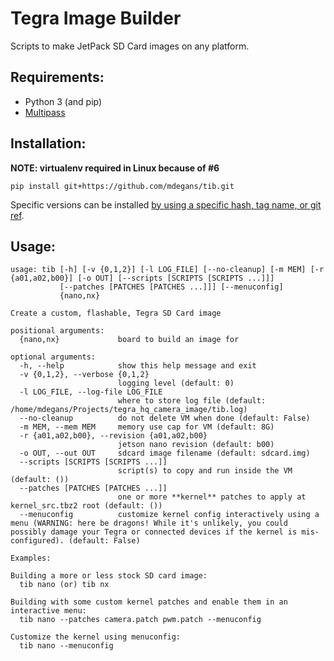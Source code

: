 # Tegra Image Builder

Scripts to make JetPack SD Card images on any platform.

## Requirements:

* Python 3 (and pip)
* [Multipass](https://multipass.run/)

## Installation:

**NOTE: virtualenv required in Linux because of #6**

```
pip install git+https://github.com/mdegans/tib.git
```

Specific versions can be installed [by using a specific hash, tag name, or git ref](https://pip.pypa.io/en/stable/reference/pip_install/#git).

## Usage:

```
usage: tib [-h] [-v {0,1,2}] [-l LOG_FILE] [--no-cleanup] [-m MEM] [-r {a01,a02,b00}] [-o OUT] [--scripts [SCRIPTS [SCRIPTS ...]]]
           [--patches [PATCHES [PATCHES ...]]] [--menuconfig]
           {nano,nx}

Create a custom, flashable, Tegra SD Card image

positional arguments:
  {nano,nx}             board to build an image for

optional arguments:
  -h, --help            show this help message and exit
  -v {0,1,2}, --verbose {0,1,2}
                        logging level (default: 0)
  -l LOG_FILE, --log-file LOG_FILE
                        where to store log file (default: /home/mdegans/Projects/tegra_hq_camera_image/tib.log)
  --no-cleanup          do not delete VM when done (default: False)
  -m MEM, --mem MEM     memory use cap for VM (default: 8G)
  -r {a01,a02,b00}, --revision {a01,a02,b00}
                        jetson nano revision (default: b00)
  -o OUT, --out OUT     sdcard image filename (default: sdcard.img)
  --scripts [SCRIPTS [SCRIPTS ...]]
                        script(s) to copy and run inside the VM (default: ())
  --patches [PATCHES [PATCHES ...]]
                        one or more **kernel** patches to apply at kernel_src.tbz2 root (default: ())
  --menuconfig          customize kernel config interactively using a menu (WARNING: here be dragons! While it's unlikely, you could possibly damage your Tegra or connected devices if the kernel is mis-configured). (default: False)

Examples:

Building a more or less stock SD card image:
  tib nano (or) tib nx

Building with some custom kernel patches and enable them in an interactive menu:
  tib nano --patches camera.patch pwm.patch --menuconfig

Customize the kernel using menuconfig:
  tib nano --menuconfig
```
